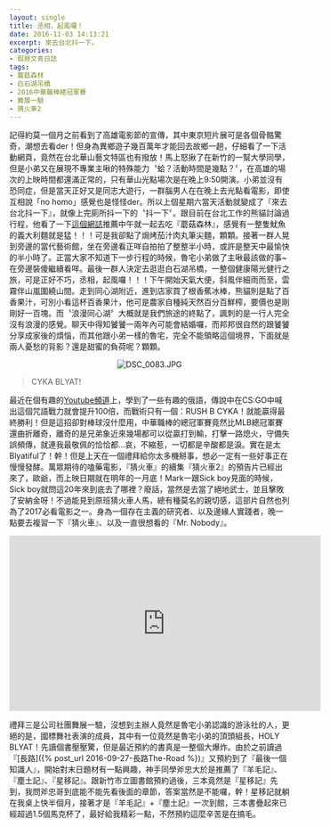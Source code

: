 ```yaml
---
layout: single
title: 丞相，起風囉！
date: 2016-11-03 14:13:21
excerpt: 來去台北抖一下。
categories:
- 假掰文青日誌
tags:
- 蘑菇森林
- 白石湖吊橋
- 2016中華職棒總冠軍賽
- 舞展一驗
- 猜火車2
---
```


記得約莫一個月之前看到了高雄電影節的宣傳，其中東京短片展可是各個骨骼驚奇，潮想去看der！但身為異鄉遊子幾百萬年才能回去故鄉一趟，仔細看了一下活動網頁，竟然在台北華山藝文特區也有撥放！馬上怒揪了在新竹的一幫大學同學，但是小弟又在展現不專業主啾的特殊能力〝蛤？活動時間是幾點？〞，在高雄的場次的上映時間都還滿正常的，只有華山光點場次是在晚上9:50開演。小弟並沒有恐同症，但是當天正好又是同志大遊行，一群腦男人在在晚上去光點看電影，即使互相說「no homo」感覺也是怪怪der。所以上個星期六當天活動就變成了『來去台北抖一下』，就像上完廁所抖一下的〝抖一下〞。跟目前在台北工作的熊貓討論過行程，他看了一下[這個網誌](http://joyaijia.pixnet.net/blog/post/292479664)推薦中午就一起去吃『蘑菇森林』，感覺有一整隻魷魚的義大利麵就是猛！！！可是我卻點了焗烤茄汁肉丸筆尖麵，顆顆。接著一群人晃到旁邊的當代藝術館，坐在旁邊看正咩自拍拍了整整半小時，或許是整天中最愉快的半小時了。正當大家不知道下一步行程的時候，魯宅小弟做了主啾最該做的事~在旁邊裝傻繼續看咩。最後一群人決定去逛逛白石湖吊橋，一整個健康陽光健行之旅，可是正好不巧，丞相，起風囉！！！下午開始天氣大便，斜風伴細雨而至，雲霧伴山嵐圍繞山間。走到同心湖附近，進到店家買了根香蕉冰棒，熊貓則是點了百香果汁，可別小看這杯百香果汁，他可是農家自種純天然百分百鮮榨，要價也是剛剛好一百塊。而〝浪漫同心湖〞大概就是我們旅途的終點了，諷刺的是一行人完全沒有浪漫的感覺。聊天中得知饕饕一兩年內可能會結婚囉，而邦邦很自然的跟饕饕分享成家後的煩惱，而其他跟小弟一樣的魯宅，完全不能領略這個境界，下面就是兩人憂愁的背影？還是甜蜜的負荷呢？顆顆。

<p style="text-align:center"><img alt="DSC_0083.JPG" src="https://pic.pimg.tw/kwbuster/1478426241-3937643842_n.jpg?v=1478426247" title="DSC_0083.JPG"></p>

>CYKA BLYAT!

最近在個有趣的[Youtube頻道](https://www.youtube.com/user/NocturnoPlays)上，學到了一些有趣的俄語，傳說中在CS:GO中喊出這個咒語戰力就會提升100倍，而戰術只有一個：RUSH B CYKA！就能贏得最終勝利！但是這招卻對棒球沒什麼用，中華職棒的總冠軍賽竟然比MLB總冠軍賽還曲折離奇，離奇的是兄弟象近來幾場都可以從贏打到輸，打擊一路熄火，守備失誤頻傳，就連我最敬佩的恰恰都...哀，不縮惹，一切都是辛酸都是淚。實在是太Blyatiful了！幹！但是上天在一個禮拜給你太多機掰事，想必一定有一些好事正在慢慢發酵。萬眾期待的嗑藥電影，『猜火車』的續集『猜火車2』的預告片已經出來了，歐爺，而上映日期就在明年的一月底！Mark一跟Sick boy見面的時候，Sick boy就問這20年來到底去了哪裡？廢話，當然是去當了絕地武士，並且擊敗了安納金呀！不過能見到原班猜火車人馬，總有種莫名的親切感，這部片自然也列為了2017必看電影之一。身為一個存在主義的研究者、以及邊緣人實踐者，晚一點要去複習一下『猜火車』、以及一直很想看的『Mr. Nobody』。

<p style="text-align: center;"><iframe allowfullscreen="" class="" frameborder="0" height="315" src="https://www.youtube.com/embed/EsozpEE543w?wmode=transparent" width="560"></iframe></p>

禮拜三是公司社團舞展一驗，沒想到主辦人竟然是魯宅小弟認識的游泳社的人，更絕的是，國標舞社表演的成員，其中有一位竟然是魯宅小弟的頂頭組長，HOLY BLYAT！先讀個書壓壓驚，但是最近預約的書真是一整個大爆炸。由於之前讀過『[長路]({% post_url 2016-09-27-長路The-Road %})』又預約到了『最後一個知識人』，開始對末日題材有一點興趣，神手同學斧忠大於是推薦了『羊毛記』、『塵土記』、『星移記』。跟新竹市立圖書館預約過後，三本竟然是『星移記』先到，我問斧忠哥到底能不能先看後面的章節，答案當然是不能囉，幹！星移記就躺在我桌上快半個月，接著才是『羊毛記』+『塵土記』一次到館，三本書疊起來已經超過1.5個馬克杯了，最好給我精彩一點，不然預約這麼辛苦是在搞毛。
